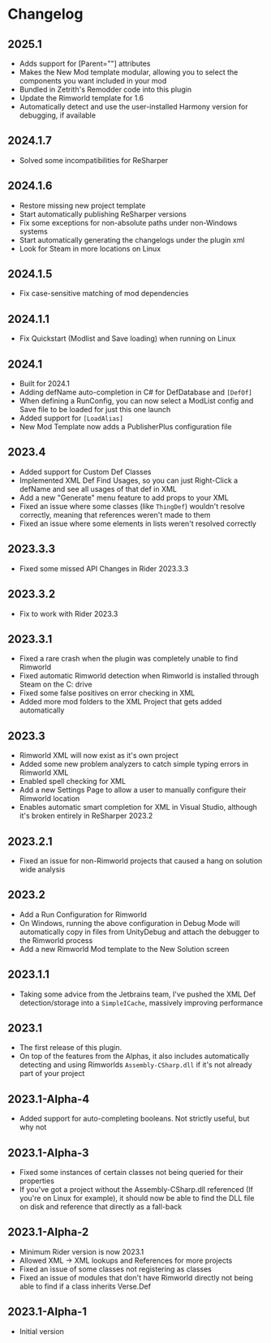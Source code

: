 # Changelog

## 2025.1
 * Adds support for [Parent=""] attributes
 * Makes the New Mod template modular, allowing you to select the components you want included in your mod
 * Bundled in Zetrith's Remodder code into this plugin
 * Update the Rimworld template for 1.6
 * Automatically detect and use the user-installed Harmony version for debugging, if available

## 2024.1.7
 * Solved some incompatibilities for ReSharper

## 2024.1.6
 * Restore missing new project template
 * Start automatically publishing ReSharper versions
 * Fix some exceptions for non-absolute paths under non-Windows systems
 * Start automatically generating the changelogs under the plugin xml
 * Look for Steam in more locations on Linux

## 2024.1.5
 * Fix case-sensitive matching of mod dependencies

## 2024.1.1
 * Fix Quickstart (Modlist and Save loading) when running on Linux

## 2024.1
 * Built for 2024.1
 * Adding defName auto-completion in C# for DefDatabase and `[DefOf]`
 * When defining a RunConfig, you can now select a ModList config and Save file to be loaded for just this one launch
 * Added support for `[LoadAlias]`
 * New Mod Template now adds a PublisherPlus configuration file

## 2023.4
 * Added support for Custom Def Classes
 * Implemented XML Def Find Usages, so you can just Right-Click a defName and see all usages of that def in XML
 * Add a new "Generate" menu feature to add props to your XML
 * Fixed an issue where some classes (like `ThingDef`) wouldn't resolve correctly, meaning that references weren't made to them
 * Fixed an issue where some elements in lists weren't resolved correctly


## 2023.3.3
 * Fixed some missed API Changes in Rider 2023.3.3

## 2023.3.2
 * Fix to work with Rider 2023.3

## 2023.3.1
 * Fixed a rare crash when the plugin was completely unable to find Rimworld
 * Fixed automatic Rimworld detection when Rimworld is installed through Steam on the C: drive
 * Fixed some false positives on error checking in XML
 * Added more mod folders to the XML Project that gets added automatically

## 2023.3
 * Rimworld XML will now exist as it's own project
 * Added some new problem analyzers to catch simple typing errors in Rimworld XML
 * Enabled spell checking for XML
 * Add a new Settings Page to allow a user to manually configure their Rimworld location
 * Enables automatic smart completion for XML in Visual Studio, although it's broken entirely in ReSharper 2023.2

## 2023.2.1
 * Fixed an issue for non-Rimworld projects that caused a hang on solution wide analysis

## 2023.2
 * Add a Run Configuration for Rimworld
 * On Windows, running the above configuration in Debug Mode will automatically copy in files from UnityDebug and attach the debugger to the Rimworld process
 * Add a new Rimworld Mod template to the New Solution screen

## 2023.1.1
* Taking some advice from the Jetbrains team, I've pushed the XML Def detection/storage into a `SimpleICache`, massively improving performance

## 2023.1
* The first release of this plugin.
* On top of the features from the Alphas, it also includes automatically detecting and using Rimworlds `Assembly-CSharp.dll` if it's not already part of your project

## 2023.1-Alpha-4
* Added support for auto-completing booleans. Not strictly useful, but why not

## 2023.1-Alpha-3
* Fixed some instances of certain classes not being queried for their properties
* If you've got a project without the Assembly-CSharp.dll referenced (If you're on Linux for example), it should now be
  able to find the DLL file on disk and reference that directly as a fall-back

## 2023.1-Alpha-2
* Minimum Rider version is now 2023.1
* Allowed XML -> XML lookups and References for more projects
* Fixed an issue of some classes not registering as classes
* Fixed an issue of modules that don't have Rimworld directly not being able to find if a class inherits Verse.Def

## 2023.1-Alpha-1
* Initial version
